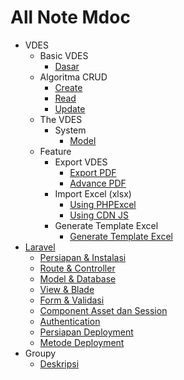 # All Note Mdoc
* VDES
  * Basic VDES
    * [Dasar](pages/vdes/0%20Dasar%20VDES/Dasar.md)
  * Algoritma CRUD
    * [Create](pages/vdes/1%20Algoritma%20CRUD/0%20Create.md)
    * [Read](pages/vdes/1%20Algoritma%20CRUD/1%20Read.md)
    * [Update](pages/vdes/1%20Algoritma%20CRUD/2%20Update.md)
  * The VDES
    * System
      * [Model](pages/vdes/2%20The%20VDES/System/Model.md)
  * Feature
    * Export VDES
      * [Export PDF](pages/vdes/3%20Feature/Export%20PDF/Export%20PDF.md)
      * [Advance PDF](pages/vdes/3%20Feature/Export%20PDF/Advance%20PDF.md)
    * Import Excel (xlsx)
      * [Using PHPExcel](pages/vdes/3%20Feature/Import%20Excel/Import%20Excel%20us%20PHPExcel.md)
      * [Using CDN JS](pages/vdes/3%20Feature/Import%20Excel/Import%20Excel%20use%20JS.md)
    * Generate Template Excel
      * [Generate Template Excel](pages/vdes/3%20Feature/Generate%20Excel/Generate%20Template%20Excel.md)
* [Laravel](pages/laravel/TUTORIAL_LARAVEL_8_INDEX.md)
  * [Persiapan & Instalasi](pages/laravel/TUTORIAL_LARAVEL_8_BAGIAN1.md)
  * [Route & Controller](pages/laravel/TUTORIAL_LARAVEL_8_BAGIAN2.md)
  * [Model & Database](pages/laravel/TUTORIAL_LARAVEL_8_BAGIAN3.md)
  * [View & Blade](pages/laravel/TUTORIAL_LARAVEL_8_BAGIAN4A.md)
  * [Form & Validasi](pages/laravel/TUTORIAL_LARAVEL_8_BAGIAN4B.md)
  * [Component Asset dan Session](pages/laravel/TUTORIAL_LARAVEL_8_BAGIAN4C.md)
  * [Authentication](pages/laravel/TUTORIAL_LARAVEL_8_BAGIAN5.md)
  * [Persiapan Deployment](pages/laravel/TUTORIAL_LARAVEL_8_BAGIAN6A.md)
  * [Metode Deployment](pages/laravel/TUTORIAL_LARAVEL_8_BAGIAN6B.md)
* Groupy
  * [Deskripsi](pages/groupy/Penjelasan%20Aplikasi.md)